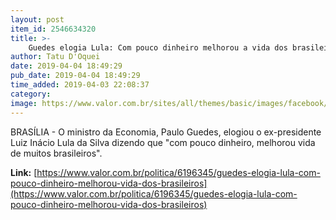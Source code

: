 ```yaml
---
layout: post
item_id: 2546634320
title: >-
    Guedes elogia Lula: Com pouco dinheiro melhorou a vida dos brasileiros
author: Tatu D'Oquei
date: 2019-04-04 18:49:29
pub_date: 2019-04-04 18:49:29
time_added: 2019-04-03 22:08:37
category: 
image: https://www.valor.com.br/sites/all/themes/basic/images/facebook/valor-big.jpg
---
```


BRASÍLIA - O ministro da Economia, Paulo Guedes, elogiou o ex-presidente Luiz Inácio Lula da Silva dizendo que "com pouco dinheiro, melhorou vida de muitos brasileiros".

**Link:** [https://www.valor.com.br/politica/6196345/guedes-elogia-lula-com-pouco-dinheiro-melhorou-vida-dos-brasileiros](https://www.valor.com.br/politica/6196345/guedes-elogia-lula-com-pouco-dinheiro-melhorou-vida-dos-brasileiros)

